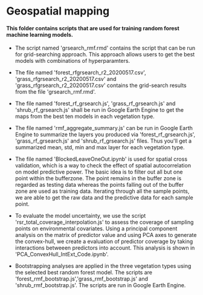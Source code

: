 
# Geospatial mapping

#### This folder contains scripts that are used for training random forest machine learning models.


- The script named 'grsearch_rmf.rmd' contains the script that can be run for grid-searching approach. This approach allows users to get the best models with combinations of hyperparamters. 

- The file named 'forest_rfgrsearch_r2_20200517.csv', 'grass_rfgrsearch_r2_20200517.csv' and 'grass_rfgrsearch_r2_20200517.csv' contains the grid-search results from the file 'grsearch_rmf.rmd'.

- The file named 'forest_rf_grsearch.js', 'grass_rf_grsearch.js' and 'shrub_rf_grsearch.js' shall be run in Google Earth Engine to get the maps from the best ten models in each vegetation type.

- The file named 'rmf_aggregate_summary.js' can be run in Google Earth Engine to summarize the layers you produced via 'forest_rf_grsearch.js', 'grass_rf_grsearch.js' and 'shrub_rf_grsearch.js' files. Thus you'll get a summarized mean, std, min and max layer for each vegetation type.

- The file named 'BlockedLeaveOneOut.ipynb' is used for spatial cross validation, which is a way to check the effect of spatial autocorrelation on model predictive power. The basic idea is to filter out all but one point within the bufferzone. The point remains in the buffer zone is regarded as testing data whereas the points falling out of the buffer zone are used as training data. Iterating through all the sample points, we are able to get the raw data and the predictive data for each sample point. 

- To evaluate the model uncertainty, we use the script 'rsr_total_coverage_interpolation.js' to assess the coverage of sampling points on environmental covariates. Using a principal component analysis on the matrix of predictor value and using PCA axes to generate the convex-hull, we create a evaluation of predictor coverage by taking interactions betweeen predictors into account. This analysis is shown in 'PCA_ConvexHull_IntExt_Code.ipynb'. 

 - Bootstrapping analyses are applied in the three vegetation types using the selected best random forest model. The scripts are 'forest_rmf_bootstrap.js','grass_rmf_bootstrap.js' and 'shrub_rmf_bootstrap.js'. The scripts are run in Google Earth Engine.
